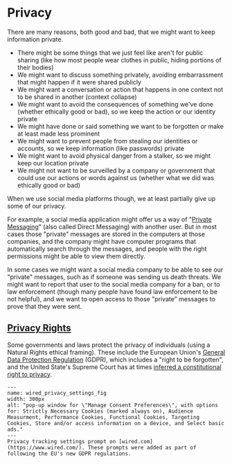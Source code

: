 # Privacy

There are many reasons, both good and bad, that we might want to keep information private.
- There might be some things that we just feel like aren't for public sharing (like how most people wear clothes in public, hiding portions of their bodies)
- We might want to discuss something privately, avoiding embarrassment that might happen if it were shared publicly
- We might want a conversation or action that happens in one context not to be shared in another (context collapse)
- We might want to avoid the consequences of something we've done (whether ethically good or bad), so we keep the action or our identity private
- We might have done or said something we want to be forgotten or make at least made less prominent
- We might want to prevent people from stealing our identities or accounts, so we keep information (like passwords) private
- We might want to avoid physical danger from a stalker, so we might keep our location private
- We might not want to be surveilled by a company or government that could use our actions or words against us (whether what we did was ethically good or bad)

When we use social media platforms though, we at least partially give up some of our privacy.

For example, a social media application might offer us a way of "[Private Messaging](https://en.wikipedia.org/wiki/Private_message)" (also called Direct Messaging) with another user. But in most cases those "private" messages are stored in the computers at those companies, and the company might have computer programs that automatically search through the messages, and people with the right permissions might be able to view them directly.

In some cases we might want a social media company to be able to see our "private" messages, such as if someone was sending us death threats.  We might want to report that user to the social media company for a ban, or to law enforcement (though many people have found law enforcement to be not helpful), and we want to open access to those "private" messages to prove that they were sent.

## [Privacy Rights](https://en.wikipedia.org/wiki/Right_to_privacy)

Some governments and laws protect the privacy of individuals (using a Natural Rights ethical framing). These include the European Union's [General Data Protection Regulation](https://en.wikipedia.org/wiki/General_Data_Protection_Regulation) (GDPR), which includes a "right to be forgotten", and the United State's Supreme Court has at times [inferred a constitutional right to privacy](https://en.wikipedia.org/wiki/Right_to_privacy#United_States).

```{figure} wired_privacy_settings.png
---
name: wired_privacy_settings_fig
width: 300px
alt: "pop-up window for \"Manage Consent Preferences\", with options for: Strictly Necessary Cookies (marked always on), Audience Measurment, Performance Cookies, Functional Cookies, Targeting Cookies, Store and/or access information on a device, and Select basic ads."
---
Privacy tracking settings prompt on [wired.com](https://www.wired.com/). These prompts were added as part of following the EU's new GDPR regulations.
```